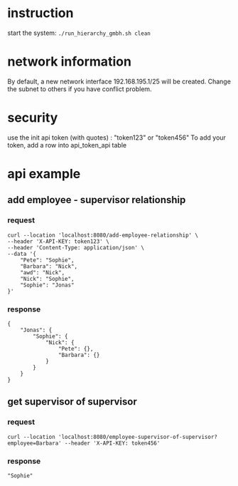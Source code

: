 # instruction
start the system: ```./run_hierarchy_gmbh.sh clean```

# network information
By default, a new network interface 192.168.195.1/25 will be created. 
Change the subnet to others if you have conflict problem.

# security
use the init api token (with quotes) : "token123" or "token456"
To add your token, add a row into api_token_api table

# api example

## add employee - supervisor relationship

### request
```
curl --location 'localhost:8080/add-employee-relationship' \
--header 'X-API-KEY: token123' \
--header 'Content-Type: application/json' \
--data '{
    "Pete": "Sophie",
    "Barbara": "Nick",
    "awd": "Nick",
    "Nick": "Sophie",
    "Sophie": "Jonas"
}'

```
### response
```
{
    "Jonas": {
        "Sophie": {
            "Nick": {
                "Pete": {},
                "Barbara": {}
            }
        }
    }
}
```

## get supervisor of supervisor
### request
```
curl --location 'localhost:8080/employee-supervisor-of-supervisor?employee=Barbara' --header 'X-API-KEY: token456'
```
### response
```
"Sophie"
```